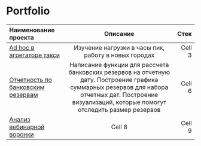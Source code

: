 # Portfolio


| Наименование проекта                                                                                           | Описание                     | Стек          |
|:-------------                                                                                                  |:---------------:             | -------------:|
| [Ad hoc в агрегаторе такси](https://github.com/Sudbinin/Portfolio/tree/main/Project_1)                         | Изучение нагрузки в часы пик, работу в новых городах  | Cell 3        |
| [Отчетность по банковским резервам](https://github.com/Sudbinin/Portfolio/tree/main/Project_2)                 | Написание функции для рассчета банковских резервов на отчетную дату. Построение графика суммарных резервов для набора отчетных дат. Построение визуализаций, которые помогут отследить размер резервов       | Cell 6        |
| [Анализ вебинарной воронки](https://github.com/Sudbinin/Portfolio/tree/main/Project_3)                         | Cell 8          | Cell 9        |
